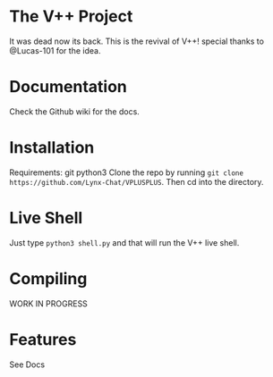 # The V++ Project
It was dead now its back. This is the revival of V++! special thanks to @Lucas-101 for the idea.
# Documentation
Check the Github wiki for the docs.
# Installation
Requirements: git python3
Clone the repo by running `git clone https://github.com/Lynx-Chat/VPLUSPLUS`.
Then cd into the directory.
# Live Shell
Just type `python3 shell.py` and that will run the V++ live shell.
# Compiling
WORK IN PROGRESS
# Features
See Docs
